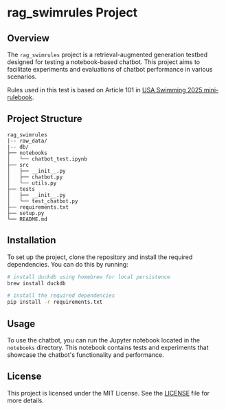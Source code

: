 # rag_swimrules Project

## Overview
The `rag_swimrules` project is a retrieval-augmented generation testbed designed for testing a notebook-based chatbot. This project aims to facilitate experiments and evaluations of chatbot performance in various scenarios.

Rules used in this test is based on Article 101 in [USA Swimming 2025 mini-rulebook](https://websitedevsa.blob.core.windows.net/sitefinity/docs/default-source/governance/governance-lsc-website/rules_policies/rulebooks/2025-mini-rulebook.pdf).

## Project Structure
```
rag_swimrules
|-- raw_data/
|-- db/
├── notebooks
│   └── chatbot_test.ipynb
├── src
│   ├── __init__.py
│   ├── chatbot.py
│   └── utils.py
├── tests
│   ├── __init__.py
│   └── test_chatbot.py
├── requirements.txt
├── setup.py
└── README.md
```

## Installation
To set up the project, clone the repository and install the required dependencies. You can do this by running:

```bash
# install duckdb using homebrew for local persistence
brew install duckdb

# install the required dependencies
pip install -r requirements.txt
```

## Usage
To use the chatbot, you can run the Jupyter notebook located in the `notebooks` directory. This notebook contains tests and experiments that showcase the chatbot's functionality and performance.

## License
This project is licensed under the MIT License. See the [LICENSE](LICENSE) file for more details.